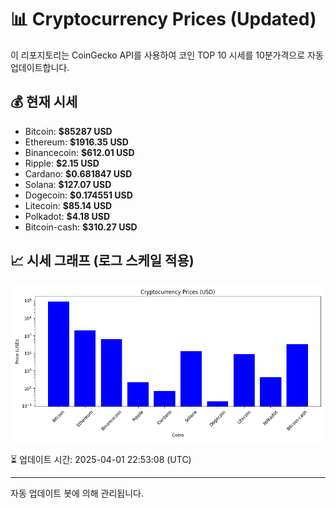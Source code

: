 
# 📊 Cryptocurrency Prices (Updated)

이 리포지토리는 CoinGecko API를 사용하여 코인 TOP 10 시세를 10분가격으로 자동 업데이트합니다.

## 💰 현재 시세
- Bitcoin: **$85287 USD**
- Ethereum: **$1916.35 USD**
- Binancecoin: **$612.01 USD**
- Ripple: **$2.15 USD**
- Cardano: **$0.681847 USD**
- Solana: **$127.07 USD**
- Dogecoin: **$0.174551 USD**
- Litecoin: **$85.14 USD**
- Polkadot: **$4.18 USD**
- Bitcoin-cash: **$310.27 USD**

## 📈 시세 그래프 (로그 스케일 적용)
![Crypto Prices](crypto_prices.png)

⏳ 업데이트 시간: 2025-04-01 22:53:08 (UTC)

---
자동 업데이트 봇에 의해 관리됩니다.
